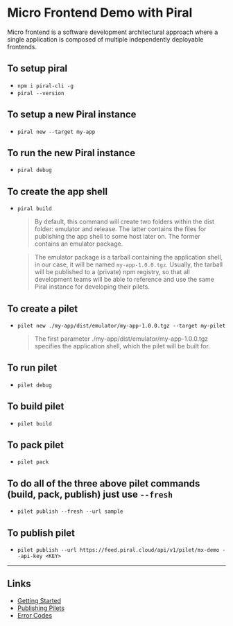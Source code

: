 # Micro Frontend Demo with Piral
Micro frontend is a software development architectural approach where a single application is composed of multiple independently deployable frontends.

## To setup piral
- `npm i piral-cli -g`
- `piral --version`

## To setup a new Piral instance
- `piral new --target my-app`

## To run the new Piral instance
- `piral debug`

## To create the app shell
- `piral build`

  >By default, this command will create two folders within the dist folder: emulator and release. The latter contains the files for publishing the app shell to some host later on. The former contains an emulator package.

  >The emulator package is a tarball containing the application shell, in our case, it will be named `my-app-1.0.0.tgz`. Usually, the tarball will be published to a (private) npm registry, so that all development teams will be able to reference and use the same Piral instance for developing their pilets.

## To create a pilet
- `pilet new ./my-app/dist/emulator/my-app-1.0.0.tgz --target my-pilet`

  >The first parameter ./my-app/dist/emulator/my-app-1.0.0.tgz specifies the application shell, which the pilet will be built for.

## To run pilet
- `pilet debug`

## To build pilet
- `pilet build`

## To pack pilet
- `pilet pack`

## To do all of the three above pilet commands (build, pack, publish) just use `--fresh`
- `pilet publish --fresh --url sample`

## To publish pilet
- `pilet publish --url https://feed.piral.cloud/api/v1/pilet/mx-demo --api-key <KEY>`


---
## Links
- [Getting Started](https://docs.piral.io/guidelines/tutorials/02-getting-started)
- [Publishing Pilets](https://docs.piral.io/guidelines/tutorials/03-publishing-pilets)
- [Error Codes](https://docs.piral.io/code/0000)